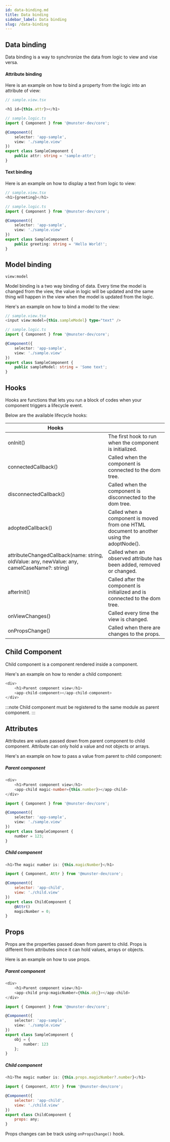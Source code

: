 ```yaml
---
id: data-binding.md
title: Data binding
sidebar_label: Data binding
slug: /data-binding
---
```


## Data binding

Data binding is a way to synchronize the data from logic to view and vise versa.

#### Attribute binding

Here is an example on how to bind a property from the logic into an attribute of view:

```typescript
// sample.view.tsx

<h1 id={this.attr}></h1>
```

```typescript
// sample.logic.ts
import { Component } from '@munster-dev/core';

@Component({
    selector: 'app-sample',
    view: './sample.view'
})
export class SampleComponent {
    public attr: string = 'sample-attr';
}
```

#### Text binding

Here is an example on how to display a text from logic to view:
```typescript
// sample.view.tsx
<h1>{greeting}</h1>
```

```typescript
// sample.logic.ts
import { Component } from '@munster-dev/core';

@Component({
    selector: 'app-sample',
    view: './sample.view'
})
export class SampleComponent {
    public greeting: string = 'Hello World!';
}
```

## Model binding

`view:model`

Model binding is a two way binding of data.
Every time the model is changed from the view, the value in logic will be updated and the same thing will happen in the view when the model is updated from the logic.

Here's an example on how to bind a model to the view:

```typescript
// sample.view.tsx
<input view:model={this.sampleModel} type="text" />
```

```typescript
// sample.logic.ts
import { Component } from '@munster-dev/core';

@Component({
    selector: 'app-sample',
    view: './sample.view'
})
export class SampleComponent {
    public sampleModel: string = 'Some text';
}
```

## Hooks

Hooks are functions that lets you run a block of codes when your component triggers a lifecycle event.

Below are the available lifecycle hooks:

| Hooks                 | |
| ---                   | --- |
| onInit()                                       | The first hook to run when the component is initialized. |
| connectedCallback()                            | Called when the component is connected to the dom tree. |
| disconnectedCallback()                         | Called when the component is disconnected to the dom tree. |
| adoptedCallback()                              | Called when a component is moved from one HTML document to another using the adoptNode(). |
| attributeChangedCallback(name: string, oldValue: any, newValue: any, camelCaseName?: string) | Called when an observed attribute has been added, removed or changed. |
| afterInit()                                    | Called after the component is initialized and is connected to the dom tree. |
| onViewChanges()                                | Called every time the view is changed. |
| onPropsChange()                                | Called when there are changes to the props. |

## Child Component

Child component is a component rendered inside a component.

Here's an example on how to render a child component:

```typescript
<div>
    <h1>Parent component view</h1>
    <app-child-component></app-child-component>
</div>
```

:::note
Child component must be registered to the same module as parent component.
:::

## Attributes

Attributes are values passed down from parent component to child component.
Attribute can only hold a value and not objects or arrays.

Here's an example on how to pass a value from parent to child component:

##### Parent component
```typescript
<div>
    <h1>Parent component view</h1>
    <app-child magic-number={this.number}></app-child>
</div>
```
```typescript
import { Component } from '@munster-dev/core';

@Component({
    selector: 'app-sample',
    view: './sample.view'
})
export class SampleComponent {
    number = 123;
}
```

##### Child component
```javascript
<h1>The magic number is: {this.magicNumber}</h1>
```
```javascript
import { Component, Attr } from '@munster-dev/core';

@Component({
    selector: 'app-child',
    view: './child.view'
})
export class ChildComponent {
    @Attr()
    magicNumber = 0;
}
```

## Props

Props are the properties passed down from parent to child.
Props is different from attributes since it can hold values, arrays or objects.

Here is an example on how to use props.

##### Parent component
```typescript
<div>
    <h1>Parent component view</h1>
    <app-child prop:magicNumber={this.obj}></app-child>
</div>
```
```typescript
import { Component } from '@munster-dev/core';

@Component({
    selector: 'app-sample',
    view: './sample.view'
})
export class SampleComponent {
    obj = {
        number: 123
    };
}
```

##### Child component
```javascript
<h1>The magic number is: {this.props.magicNumber?.number}</h1>
```
```javascript
import { Component, Attr } from '@munster-dev/core';

@Component({
    selector: 'app-child',
    view: './child.view'
})
export class ChildComponent {
    props: any;
}
```

Props changes can be track using `onPropsChange()` hook.

